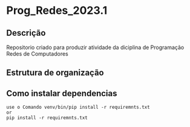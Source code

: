 # Prog_Redes_2023.1
## Descrição 
 Repositorio criado para produzir atividade da diciplina de Programação Redes de Computadores
## Estrutura de organização
## Como instalar dependencias
    use o Comando venv/bin/pip install -r requiremnts.txt
    or
    pip install -r requiremnts.txt
##